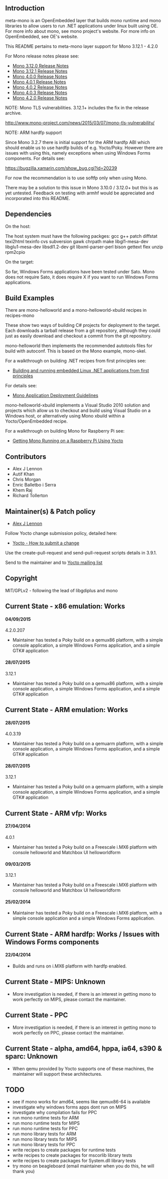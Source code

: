## Introduction

meta-mono is an OpenEmbedded layer that builds mono runtime and mono
libraries to allow users to run .NET applications under linux built
using OE. For more info about mono, see mono project's website. For
more info on OpenEmbedded, see OE's website.

This README pertains to meta-mono layer support for Mono 3.12.1 - 4.2.0

For Mono release notes please see:

* [Mono 3.12.0 Release Notes](http://www.mono-project.com/docs/about-mono/releases/3.12.0/)
* [Mono 3.12.1 Release Notes](http://www.mono-project.com/docs/about-mono/releases/3.12.1/)
* [Mono 4.0.0 Release Notes](http://www.mono-project.com/docs/about-mono/releases/4.0.0/)
* [Mono 4.0.1 Release Notes](http://www.mono-project.com/docs/about-mono/releases/4.0.1/)
* [Mono 4.0.2 Release Notes](http://www.mono-project.com/docs/about-mono/releases/4.0.2/)
* [Mono 4.0.3 Release Notes](http://www.mono-project.com/docs/about-mono/releases/4.0.3/)
* [Mono 4.2.0 Release Notes](http://www.mono-project.com/docs/about-mono/releases/4.2.0/)

NOTE: Mono TLS vulnerabilities. 3.12.1+ includes the fix in the release archive.

http://www.mono-project.com/news/2015/03/07/mono-tls-vulnerability/

NOTE: ARM hardfp support

Since Mono 3.2.7 there is initial support for the ARM hardfp ABI which should 
enable us to use hardfp builds of e.g. Yocto/Poky. However there are issues with 
using this, namely exceptions when using Windows Forms components. For details see:

https://bugzilla.xamarin.com/show_bug.cgi?id=20239

For now the recommendation is to use softfp only when using Mono.

There may be a solution to this issue in Mono 3.10.0 / 3.12.0+ but this is as yet untested.
Feedback on testing with armhf would be appreciated and incorporated into this README.

## Dependencies

On the host:

The host system must have the following packges:
gcc g++ patch diffstat texi2html texinfo cvs subversion gawk
chrpath make libgl1-mesa-dev libglu1-mesa-dev libsdl1.2-dev
git libxml-parser-perl bison gettext flex unzip rpm2cpio

On the target:

So far, Windows Forms applications have been tested under Sato.
Mono does not require Sato, it does require X if you want to run
Windows Forms applications. 

## Build Examples

There are mono-helloworld and a mono-helloworld-xbuild recipes in recipes-mono

These show two ways of building C# projects for deployment to the target. Each
downloads a tarball release from a git repository, although they could just as
easily download and checkout a commit from the git repository.

mono-helloworld then implements the recommended autotools files for build with
autoconf. This is based on the Mono example, mono-skel.

For a walkthrough on building .NET recipes from first principles see:

* [Building and running embedded Linux .NET applications from first principles](https://wiki.yoctoproject.org/wiki/Building_and_running_embedded_Linux_.NET_applications_from_first_principles)

For details see: 

* [Mono Application Deployment Guidelines](http://mono-project.com/Guidelines:Application_Deployment)

mono-helloworld-xbuild implements a Visual Studio 2010 solution and projects 
which allow us to checkout and build using Visual Studio on a Windows host, 
or alternatively using Mono xbuild within a Yocto/OpenEmbedded recipe.

For a walkthrough on building Mono for Raspberry Pi see:

* [Getting Mono Running on a Raspberry Pi Using Yocto](http://www.codeproject.com/Articles/840489/Getting-Mono-Running-on-a-Raspberry-Pi-Using-Yocto)

## Contributors

* Alex J Lennon
* Autif Khan
* Chris Morgan
* Enric Balletbo i Serra
* Khem Raj
* Richard Tollerton

## Maintainer(s) & Patch policy

* [Alex J Lennon](mailto://ajlennon@dynamicdevices.co.uk)

Follow Yocto change submission policy, detailed here:

* [Yocto - How to submit a change](http://www.yoctoproject.org/docs/1.4.2/dev-manual/dev-manual.html#how-to-submit-a-change)

Use the create-pull-request and send-pull-request scripts details in 3.9.1. 

Send to the maintainer and to [Yocto mailing list](mailto://yocto@yoctoproject.org)

## Copyright

MIT/GPLv2 - following the lead of libgdiplus and mono

## Current State - x86 emulation: Works

#### 04/09/2015

4.2.0.207

* Maintainer has tested a Poky build on a qemux86 platform, with a simple console application, a simple Windows Forms application, and a simple GTK# application

#### 28/07/2015

3.12.1

* Maintainer has tested a Poky build on a qemux86 platform, with a simple console application, a simple Windows Forms application, and a simple GTK# application

## Current State - ARM emulation: Works

#### 28/07/2015

4.0.3.19

* Maintainer has tested a Poky build on a qemuarm platform, with a simple console application, a simple Windows Forms application, and a simple GTK# application

#### 28/07/2015

3.12.1

* Maintainer has tested a Poky build on a qemuarm platform, with a simple console application, a simple Windows Forms application, and a simple GTK# application

## Current State - ARM vfp: Works

#### 27/04/2014

4.0.1

* Maintainer has tested a Poky build on a Freescale i.MX6 platform with console helloworld and Matchbox UI helloworldform

#### 09/03/2015

3.12.1

* Maintainer has tested a Poky build on a Freescale i.MX6 platform with console helloworld and Matchbox UI helloworldform

#### 25/02/2014

* Maintainer has tested a Poky build on a Freescale i.MX6 platform, with a simple console application and a simple Windows Forms application. 

## Current State - ARM hardfp: Works / Issues with Windows Forms components

#### 22/04/2014

* Builds and runs on i.MX6 platform with hardfp enabled. 

## Current State - MIPS: Unknown

* More investigation is needed, if there is an interest in getting mono to work perfectly on MIPS, please contact the maintainer.

## Current State - PPC

* More investigation is needed, if there is an interest in getting mono to work perfectly on PPC, please contact the maintainer.

## Current State - alpha, amd64, hppa, ia64, s390 & sparc: Unknown

* When qemu provided by Yocto supports one of these machines, the maintainer will support these architectures.

## TODO

* see if mono works for amd64, seems like qemux86-64 is available
* investigate why windows forms apps dont run on MIPS
* investigate why compilation fails for PPC
* run mono runtime tests for ARM
* run mono runtime tests for MIPS
* run mono runtime tests for PPC
* run mono library tests for ARM
* run mono library tests for MIPS
* run mono library tests for PPC
* write recipes to create packages for runtime tests
* write recipes to create packages for mscorlib library tests
* write recipes to create packages for System.dll library tests
* try mono on beagleboard (email maintainer when you do this, he will thank you)
